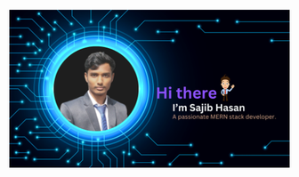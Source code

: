 [![An old rock in the desert](/images/Banner.png "Shiprock, New Mexico by Beau Rogers")](/images/Banner.png)
